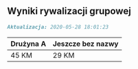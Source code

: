 ## Wyniki rywalizacji grupowej

```markdown
Aktualizacja: 2020-05-28 18:01:23
```

Drużyna A | Jeszcze bez nazwy
------------ | -------------
 45 KM | 29 KM